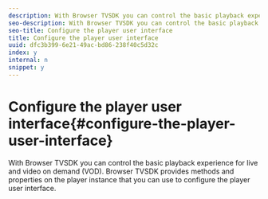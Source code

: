 ```yaml
---
description: With Browser TVSDK you can control the basic playback experience for live and video on demand (VOD). Browser TVSDK provides methods and properties on the player instance that you can use to configure the player user interface.
seo-description: With Browser TVSDK you can control the basic playback experience for live and video on demand (VOD). Browser TVSDK provides methods and properties on the player instance that you can use to configure the player user interface.
seo-title: Configure the player user interface
title: Configure the player user interface
uuid: dfc3b399-6e21-49ac-bd86-238f40c5d32c
index: y
internal: n
snippet: y
---
```


# Configure the player user interface{#configure-the-player-user-interface}

With Browser TVSDK you can control the basic playback experience for live and video on demand (VOD). Browser TVSDK provides methods and properties on the player instance that you can use to configure the player user interface.

